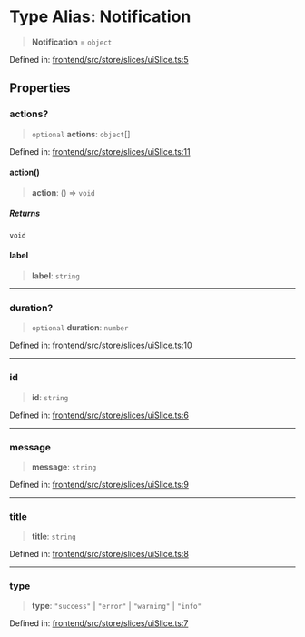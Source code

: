# Type Alias: Notification

> **Notification** = `object`

Defined in: [frontend/src/store/slices/uiSlice.ts:5](https://github.com/lsendel/sass/blob/ca8b2b87627589617e0de57047e1f50d53e78078/frontend/src/store/slices/uiSlice.ts#L5)

## Properties

### actions?

> `optional` **actions**: `object`[]

Defined in: [frontend/src/store/slices/uiSlice.ts:11](https://github.com/lsendel/sass/blob/ca8b2b87627589617e0de57047e1f50d53e78078/frontend/src/store/slices/uiSlice.ts#L11)

#### action()

> **action**: () => `void`

##### Returns

`void`

#### label

> **label**: `string`

***

### duration?

> `optional` **duration**: `number`

Defined in: [frontend/src/store/slices/uiSlice.ts:10](https://github.com/lsendel/sass/blob/ca8b2b87627589617e0de57047e1f50d53e78078/frontend/src/store/slices/uiSlice.ts#L10)

***

### id

> **id**: `string`

Defined in: [frontend/src/store/slices/uiSlice.ts:6](https://github.com/lsendel/sass/blob/ca8b2b87627589617e0de57047e1f50d53e78078/frontend/src/store/slices/uiSlice.ts#L6)

***

### message

> **message**: `string`

Defined in: [frontend/src/store/slices/uiSlice.ts:9](https://github.com/lsendel/sass/blob/ca8b2b87627589617e0de57047e1f50d53e78078/frontend/src/store/slices/uiSlice.ts#L9)

***

### title

> **title**: `string`

Defined in: [frontend/src/store/slices/uiSlice.ts:8](https://github.com/lsendel/sass/blob/ca8b2b87627589617e0de57047e1f50d53e78078/frontend/src/store/slices/uiSlice.ts#L8)

***

### type

> **type**: `"success"` \| `"error"` \| `"warning"` \| `"info"`

Defined in: [frontend/src/store/slices/uiSlice.ts:7](https://github.com/lsendel/sass/blob/ca8b2b87627589617e0de57047e1f50d53e78078/frontend/src/store/slices/uiSlice.ts#L7)
